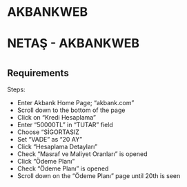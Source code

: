 # AKBANKWEB
<h1>NETAŞ - AKBANKWEB<h1/>

<h2>Requirements</h2>

Steps:
* Enter Akbank Home Page; “akbank.com” 
* Scroll down to the bottom of the page
* Click on “Kredi Hesaplama”
* Enter “50000TL” in “TUTAR” field
* Choose “SİGORTASIZ
* Set “VADE” as “20 AY”
* Click “Hesaplama Detayları”
* Check “Masraf ve Maliyet Oranları” is opened
* Click “Ödeme Planı”
* Check “Ödeme Planı” is opened
* Scroll down on the “Ödeme Planı” page until 20th is seen
